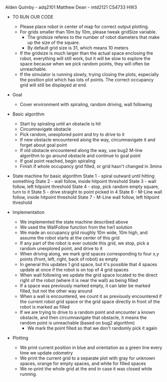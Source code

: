 Alden Quimby - adq2101
Matthew Dean - mtd2121
CS4733 HW3

- TO RUN OUR CODE
  - Please place robot in center of map for correct output plotting.
  - For grids smaller than 10m by 10m, please tweak gridSize variable.
    - The gridsize referes to the number of robot diameters that make up the 
      size of the square.
    - By default grid size is 31, which means 10 meters
  - If the gridsize is much larger than the actual space enclosing the robot,
    everything will still work, but it will be slow to explore the space
    because when we pick random points, they will often be unreachable.
  - If the simulator is running slowly, trying closing the plots, especially the position
    plot which has lots of points. The correct occupancy grid will still be displayed at end.

- Goal
  - Cover environment with spiraling, random driving, wall following

- Basic algorithm
  - Start by spiraling until an obstacle is hit
  - Circumnavigate obstacle
  - Pick random, unexplored point and try to drive to it
  - If new obstacle encountered along the way, circumnavigate it
    and forget about goal point
  - If old obstacle encountered along the way, use bug2 M-line algorithm
    to go around obstacle and continue to goal point
  - If goal point reached, begin spiraling
  - Finish if whole occupancy grid filled, or grid hasn't changed in 3mins

- State machine for basic algorithm
    State 1 - spiral outward until hitting something
    State 2 - wall follow, inside hitpoint threshold
    State 3 - wall follow, left hitpoint threshold
    State 4 - stop, pick random empty square, turn to it
    State 5 - drive straight to point picked in 4
    State 6 - M-Line wall follow, inside hitpoint threshold
    State 7 - M-Line wall follow, left hitpoint threshold

- Implementation
    - We implemented the state machine described above
    - We used the WallFollow function from the hw1 solution
    - We made an occupancy grid roughly 10m wide, 10m high, and assume
      the robot starts at the center of this grid
    - If any part of the robot is ever outside this grid, we stop,
      pick a random unexplored point, and drive to it
    - When driving along, we mark grid spaces corresponding to four x,y
      points (front, left, right, back of robot) as empty
    - In general this updates 1 grid space, but it's possible that 4 
      spaces update at once if the robot is on top of 4 grid spaces
    - When wall following we update the grid space located to the direct
      right of the robot (where it is near the wall) as being filled
    - If a space was previously marked empty, it can later be marked 
      filled, but not the other way around
    - When a wall is encountered, we count it as previously encountered
      if the current robot grid space or the grid space directly in
      front of the robot is marked as filled
    - If we are trying to drive to a random point and encounter a known
      obstacle, and then circumnavigate that obstacle, it means the random
      point is unreachable (based on bug2 algorithm)
        - We mark the point filled so that we don't randomly pick it again

- Plotting
    - We print current position in blue and orientation as a green 
      line every time we update odometry
    - We print the current grid to a separate plot with gray for unknown 
      spaces, orange for empty spaces, and white for filled spaces
    - We re-print the whole grid at the end in case it was closed while running.
